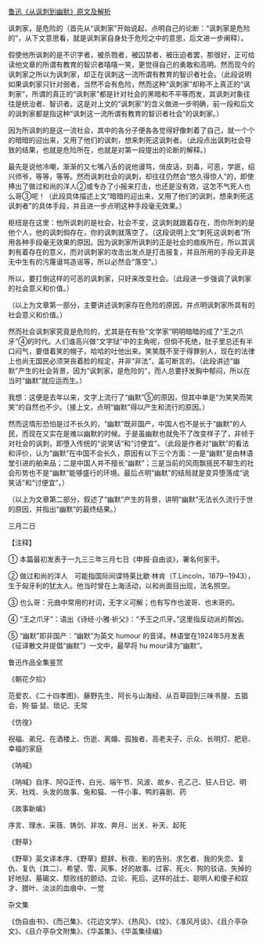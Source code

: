 [鲁迅《从讽刺到幽默》原文及解析](https://www.vrrw.net/wx/7895.html)

讽刺家，是危险的（首先从“讽刺家”开始说起，点明自己的论断：“讽刺家是危险的”，从下文意思看，就是讽刺家自身处于危险之中的意思，后文进一步阐释）。

假使他所讽刺的是不识字者，被杀戮者，被囚禁者，被压迫者罢，那很好，正可给读他文章的所谓有教育的智识者嘻嘻一笑，更觉得自己的勇敢和高明。然而现今的讽刺家之所以为讽刺家，却正在讽刺这一流所谓有教育的智识者社会。（此段说明如果讽刺家只针对弱者，当然不会有危险，然而这种“讽刺家”却称不上真正的“讽刺家”，所谓的真正的“讽刺家”都是针对社会的黑暗和不平等而发，其讽刺对象往往是统治者、智识者。这是对上文的“讽刺家”的含义做进一步明确，前一段和后文的讽刺家都是指这种“讽刺这一流所谓有教育的智识者社会”的讽刺家。）



因为所讽刺的是这一流社会，其中的各分子便各各觉得好像刺着了自己，就一个个的暗暗的迎出来，又用了他们的讽刺，想来刺死这讽刺者。（此段点出讽刺社会导致的结果，也就是危险所在，也就是对第一段提出的论断的解释。）

最先是说他冷嘲，渐渐的又七嘴八舌的说他谩骂，俏皮话，刻毒，可恶，学匪，绍兴师爷，等等，等等。然而讽刺社会的讽刺，却往往仍然会“悠久得惊人”的，即使捧出了做过和尚的洋人②或专办了小报来打击，也还是没有效，这怎不气死人也么哥③呢！（此段具体描述上文“暗暗的迎出来，又用了他们的讽刺，想来刺死这讽刺者”的具体手段，并且进一步点明这种手段毫无效果。）

枢纽是在这里：他所讽刺的是社会，社会不变，这讽刺就跟着存在，而你所刺的是他个人，他的讽刺倘存在，你的讽刺就落空了。（这段说明上文“刺死这讽刺者”所用各种手段毫无效果的原因。因为讽刺家所讽刺的正是社会的痼疾所在，所以其讽刺有着存在的意义，而对讽刺家的攻击出发点是打击报复，并且所用的手段无非是无中生有的污蔑谩骂造谣等，所以必然会“落空”。）

所以，要打倒这样的可恶的讽刺家，只好来改变社会。（此段进一步强调了讽刺家的社会意义和价值。）

（以上为文章第一部分，主要讲述讽刺家存在危险的原因，并点明讽刺家所具有的社会意义和价值。）

然而社会讽刺家究竟是危险的，尤其是在有些“文学家”明明暗暗的成了“王之爪牙”④的时代。人们谁高兴做“文字狱”中的主角呢，但倘不死绝，肚子里总还有半口闷气，要借着笑的幌子，哈哈的吐他出来。笑笑既不至于得罪别人，现在的法律上也尚无国民必须哭丧着脸的规定，并非“非法”，盖可断言的。（此段讲述“幽默”产生的社会背景，因为“讽刺家，是危险的”，而人总要抒发胸中郁闷，所以在当时“幽默”就应运而生。）

我想：这便是去年以来，文字上流行了“幽默”⑤的原因，但其中单是“为笑笑而笑笑”的自然也不少。（接上文，点明“幽默”得以产生和流行的原因。）

然而这情形恐怕是过不长久的，“幽默”既非国产，中国人也不是长于“幽默”的人民，而现在又实在是难以幽默的时候。于是虽幽默也就免不了改变样子了，非倾于对社会的讽刺，即堕入传统的“说笑话”和“讨便宜”。（此段是作者对“幽默”的看法和评价，认为“幽默”在中国不会长久，原因有以下三个方面：一是“幽默”是由林语堂引进的舶来品；二是中国人并不擅长“幽默”；三是当前的风雨飘摇民不聊生的社会形势也不是“幽默”能够盛行的环境。最后点明“幽默”的结局就是变异堕落成“说笑话”和“讨便宜”。）

（以上为文章第二部分，叙述了“幽默”产生的背景，讲明“幽默”无法长久流行于世的原因，并指出“幽默”的最终结果。）

三月二日



【注释】

① 本篇最初发表于一九三三年三月七日《申报·自由谈》，署名何家干。

② 做过和尚的洋人　可能指国际间谍特莱比歇·林肯（T.Lincoln，1879─1943），生于匈牙利的犹太人。他当时曾在上海活动，以和尚面目出现，法名照空。

③ 也么哥：元曲中常用的衬词，无字义可解；也有写作也波哥、也末哥的。

④ “王之爪牙”：语出《诗经·小雅·祈父》：“予王之爪牙。”这里指反动派的帮凶。

⑤ “幽默”即非国产：“幽默”为英文 humour 的音译。林语堂在1924年5月发表《征译散文并提倡“幽默”》一文中，最早将 hu mour译为“幽默”。

鲁迅作品全集鉴赏

《朝花夕拾》

范爱农、《二十四孝图》、藤野先生、阿长与山海经、从百草园到三味书屋、五猖会、狗·猫·鼠、琐记、无常

《仿徨》

祝福、弟兄、在酒楼上、伤逝、离婚、孤独者、高老夫子、示众、长明灯、肥皂、幸福的家庭

《呐喊》

《呐喊》自序、阿Q正传、白光、端午节、风波、故乡、孔乙己、狂人日记、明天、社戏、头发的故事、兔和猫、一件小事、鸭的喜剧、药

《故事新编》

序言、理水、采薇、铸剑、非攻、奔月、出关、补天、起死

《野草》

《野草》英文译本序、《野草》题辞、秋夜、影的告别、求乞者、我的失恋、复仇、复仇〔其二〕、希望、雪、风筝、好的故事、过客、死火、狗的驳诘、失掉的好地狱、墓碣文、颓败线的颤动、立论、死后、这样的战士、聪明人和傻子和奴才、腊叶、淡淡的血痕中、一觉

杂文集

《伪自由书》、《而己集》、《花边文学》、《热风》、《坟》、《准风月谈》、《且介亭杂文》、《且介亭杂文附集》、《华盖集》、《华盖集续编》

